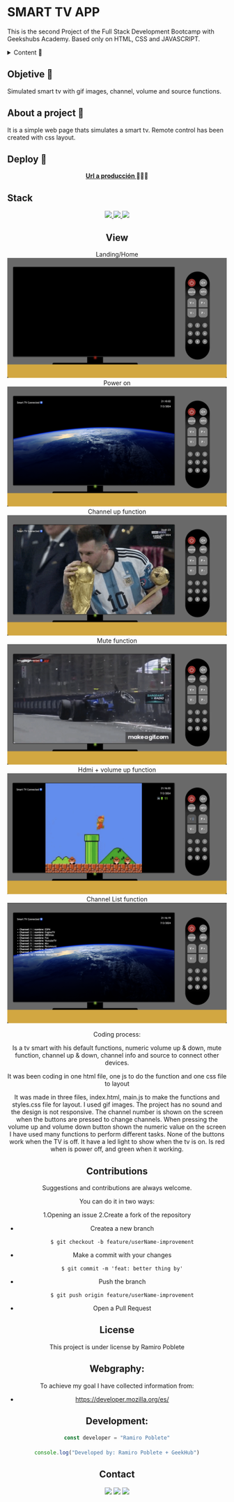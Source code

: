 # SMART TV APP

This is the second Project of the Full Stack Development Bootcamp with Geekshubs Academy. Based only on HTML, CSS and JAVASCRIPT.

<details>
  <summary>Content 📝</summary>
  <ol>
    <li><a href="#objetive-🎯 ">Objetive</a></li>
    <li><a href="#about-a-project-🔎-🔎">About a project</a></li>
    <li><a href="#deploy-🚀">Deploy</a></li>
    <li><a href="#stack">Stack</a></li>
    <li><a href="#view">View</a></li>
    <li><a href="#contributions">Contributions</a></li>
    <li><a href="#license">Licence</a></li>
    <li><a href="#webgraphy">Webgraphy</a></li>
    <li><a href="#development">Development</a></li>
    <li><a href="#acknowledgments">Acknowledgments</a></li>
    <li><a href="#contact">Contact</a></li>
  </ol>
</details>

## Objetive 🎯

Simulated smart tv with gif images, channel, volume and source functions.

## About a project 🔎

It is a simple web page thats simulates a smart tv. Remote control has been created with css layout.

## Deploy 🚀

<div align="center">
    <a href="https://ramer8.github.io/tvInteractiva/"><strong>Url a producción </strong></a>🚀🚀🚀
</div>

## Stack

<div align="center">

<div align="center">
<a href="https://developer.mozilla.org/es/docs/Web/HTML">
    <img src= "https://img.shields.io/badge/HTML-239120?style=for-the-badge&logo=html5&logoColor=white"/>
</a>
<a href="https://developer.mozilla.org/es/docs/Web/CSS">
    <img src= "https://img.shields.io/badge/CSS3-1572B6?style=for-the-badge&logo=css3&logoColor=white"/>
</a>
<a href="https://www.github.com/">
    <img src= "https://img.shields.io/badge/JavaScript-F7DF1E?style=for-the-badge&logo=javascript&logoColor=black"/>
</a>
 </div>

## View

Landing/Home
<img src="./img/view/landingPage.png">  
Power on
<img src="./img/view/powerOn.png">
Channel up function
<img src="./img/view/channelUP.png">
Mute function
<img src="./img/view/muteOn.png">
Hdmi + volume up function
<img src="./img/view/sourceHdmi + volume up.png">
Channel List function
<img src="./img/view/channelList.png">

Coding process:

Is a tv smart with his default functions, numeric volume up & down, mute function, channel up & down, channel info and source to connect other devices.

It was been coding in one html file, one js to do the function and one css file to layout

It was made in three files, index.html, main.js to make the functions and styles.css file for layout. I used gif images. The project has no sound and the design is not responsive.
The channel number is shown on the screen when the buttons are pressed to change channels. When pressing the volume up and volume down button shown the numeric value on the screen
I have used many functions to perform different tasks.
None of the buttons work when the TV is off.
It have a led light to show when the tv is on. Is red when is power off, and green when it working.

## Contributions

Suggestions and contributions are always welcome.

You can do it in two ways:

1.Opening an issue
2.Create a fork of the repository

- Createa a new branch
  ```
  $ git checkout -b feature/userName-improvement
  ```
- Make a commit with your changes
  ```
  $ git commit -m 'feat: better thing by'
  ```
- Push the branch
  ```
  $ git push origin feature/userName-improvement
  ```
- Open a Pull Request

## License

This project is under license by Ramiro Poblete

## Webgraphy:

To achieve my goal I have collected information from:

- https://developer.mozilla.org/es/

## Development:

```js
const developer = "Ramiro Poblete"

console.log("Developed by: Ramiro Poblete + GeekHub")
```

## Contact

<a href = "mailto:ramirolpoblete@gmail.com"><img src="https://img.shields.io/badge/Gmail-C6362C?style=for-the-badge&logo=gmail&logoColor=white" target="_blank"></a>
<a href="https://www.linkedin.com/in/ramiropoblete/" target="_blank"><img src="https://img.shields.io/badge/-LinkedIn-%230077B5?style=for-the-badge&logo=linkedin&logoColor=white" target="_blank"></a>
<a href = "https://github.com/Ramer8"><img src="https://img.shields.io/badge/GitHub-100000?style=for-the-badge&logo=github&logoColor=white" target="_blank"></a>

</p>
